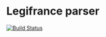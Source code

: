 # Legifrance parser

[![Build Status](https://travis-ci.org/sanpii/legifrance-parser-php.png)](https://travis-ci.org/sanpii/legifrance-parser-php)
